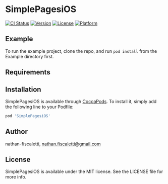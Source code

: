 # SimplePagesiOS

[![CI Status](https://img.shields.io/travis/nathan-fiscaletti/SimplePagesiOS.svg?style=flat)](https://travis-ci.org/nathan-fiscaletti/SimplePagesiOS)
[![Version](https://img.shields.io/cocoapods/v/SimplePagesiOS.svg?style=flat)](https://cocoapods.org/pods/SimplePagesiOS)
[![License](https://img.shields.io/cocoapods/l/SimplePagesiOS.svg?style=flat)](https://cocoapods.org/pods/SimplePagesiOS)
[![Platform](https://img.shields.io/cocoapods/p/SimplePagesiOS.svg?style=flat)](https://cocoapods.org/pods/SimplePagesiOS)

## Example

To run the example project, clone the repo, and run `pod install` from the Example directory first.

## Requirements

## Installation

SimplePagesiOS is available through [CocoaPods](https://cocoapods.org). To install
it, simply add the following line to your Podfile:

```ruby
pod 'SimplePagesiOS'
```

## Author

nathan-fiscaletti, nathan.fiscaletti@gmail.com

## License

SimplePagesiOS is available under the MIT license. See the LICENSE file for more info.
